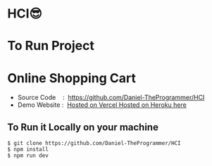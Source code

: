 # HCI😎
# To Run Project
# Online Shopping Cart
 - Source Code    :  https://github.com/Daniel-TheProgrammer/HCI
 - Demo Website :  <a href="https://online-shoping-cart-site-mtvgoj1ue-daniel-theprogrammer.vercel.app/"> Hosted on Vercel </a>
 <a href="https://online-shopping-ca.herokuapp.com/"> Hosted on Heroku here </a>


## To Run it Locally on your machine
```
$ git clone https://github.com/Daniel-TheProgrammer/HCI
$ npm install
$ npm run dev
```
